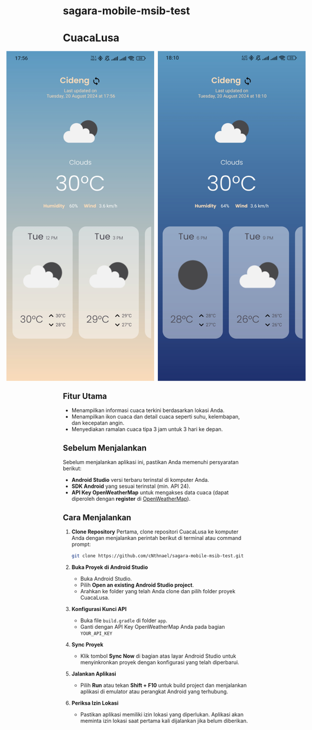 # sagara-mobile-msib-test
# CuacaLusa

<div style="display: flex; justify-content: center;">
    <img src="assets/com.test.cuacalusa.jpg" alt="CuacaLusa Screenshot" width="400" style="margin-right: 10px;"/>
    <img src="assets/dark.test.cuacalusa.jpg" alt="CuacaLusa Screenshot" width="400"/>
</div>

## Fitur Utama

- Menampilkan informasi cuaca terkini berdasarkan lokasi Anda.
- Menampilkan ikon cuaca dan detail cuaca seperti suhu, kelembapan, dan kecepatan angin.
- Menyediakan ramalan cuaca tipa 3 jam untuk 3 hari ke depan.

## Sebelum Menjalankan

Sebelum menjalankan aplikasi ini, pastikan Anda memenuhi persyaratan berikut:

- **Android Studio** versi terbaru terinstal di komputer Anda.
- **SDK Android** yang sesuai terinstal (min. API 24).
- **API Key OpenWeatherMap** untuk mengakses data cuaca (dapat diperoleh dengan **register** di [OpenWeatherMap](https://openweathermap.org/)).

## Cara Menjalankan

1. **Clone Repository**
   Pertama, clone repositori CuacaLusa ke komputer Anda dengan menjalankan perintah berikut di terminal atau command prompt:

   ```bash
   git clone https://github.com/cNthnael/sagara-mobile-msib-test.git
   ```

2. **Buka Proyek di Android Studio**
   - Buka Android Studio.
   - Pilih **Open an existing Android Studio project**.
   - Arahkan ke folder yang telah Anda clone dan pilih folder proyek CuacaLusa.

3. **Konfigurasi Kunci API**
   - Buka file `build.gradle` di folder `app`.
   - Ganti dengan API Key OpenWeatherMap Anda pada bagian `YOUR_API_KEY`

4. **Sync Proyek**
   - Klik tombol **Sync Now** di bagian atas layar Android Studio untuk menyinkronkan proyek dengan konfigurasi yang telah diperbarui.

5. **Jalankan Aplikasi**
   - Pilih **Run** atau tekan **Shift + F10** untuk build project dan menjalankan aplikasi di emulator atau perangkat Android yang terhubung.

6. **Periksa Izin Lokasi**
   - Pastikan aplikasi memiliki izin lokasi yang diperlukan. Aplikasi akan meminta izin lokasi saat pertama kali dijalankan jika belum diberikan.
